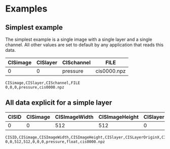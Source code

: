 # Examples

## Simplest example
The simplest example is a single image with a single layer and a single channel. All other values are set to default by any application that reads this data.

|CISimage|CISlayer|CISchannel|FILE|
|-|-|-|-|
|0|0|pressure|cis0000.npz|

```
CISimage,CISlayer,CISchannel,FILE
0,0,0,pressure,cis0000.npz
```

## All data explicit for a simple layer

|CISID|CISimage|CISImageWidth|CISImageHeight|CISlayer|CISLayerOriginX|CISLayerOriginY|CISchannel|CISchannelType|FILE|
|-|-|-|-|-|-|-|-|-|-|
|0|0|512|512|0|0|0|pressure|float|cis0000.npz|

```
CISID,CISimage,CISImageWidth,CISImageHeight,CISlayer,CISLayerOriginX,CISLayerOriginY,CISchannel,CISchannelType,FILE
0,0,512,512,0,0,0,pressure,float,cis0000.npz
```
